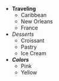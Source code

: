 - **Traveling**
  - Caribbean
  - New Orleans
  - France
- _Desserts_
  - Croissant
  - Pastry
  - Ice Cream
- _**Colors**_
  - Pink
  - Yellow
